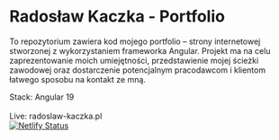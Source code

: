 # Radosław Kaczka - Portfolio

To repozytorium zawiera kod mojego portfolio – strony internetowej stworzonej z wykorzystaniem frameworka Angular. Projekt ma na celu zaprezentowanie moich umiejętności, przedstawienie mojej ścieżki zawodowej oraz dostarczenie potencjalnym pracodawcom i klientom łatwego sposobu na kontakt ze mną.

Stack: Angular 19
<br><br>
Live: radoslaw-kaczka.pl<br>
[![Netlify Status](https://api.netlify.com/api/v1/badges/b518f466-afc2-44c6-b0ed-c97ffeafdf96/deploy-status)](https://app.netlify.com/sites/portfolio-radoslaw-kaczka/deploys)
